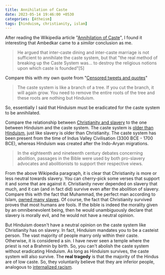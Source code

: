 ```yaml
---
title: Annihilation of Caste
date: 2023-05-14 19:46:00 +0530
categories: [Atheism]
tags: [hinduism, christianity, islam]
---
```

After reading the Wikipedia article "<a href="https://en.wikipedia.org/wiki/Annihilation_of_Caste" target="_blank">Annihilation of Caste</a>", I found it interesting that Ambedkar came to a *similar* conclusion as me.

> He argued that inter-caste dining and inter-caste marriage is not sufficient to annihilate the caste system, but that "the real method of breaking up the Caste System was... to destroy the religious notions upon which caste is founded"[5]

Compare this with my own quote from "<a href="https://sage.hinduismdebunked.com/posts/censored-tweets-and-quotes/" target="_blank">Censored tweets and quotes</a>"

> The caste system is like a branch of a tree. If you cut the branch, it will again grow. You need to remove the entire roots of the tree and these roots are nothing but Hinduism.

So, essentially I said that Hinduism must be eradicated for the caste system to be annihilated.

Compare the relationship between <a href="https://en.wikipedia.org/wiki/Christian_views_on_slavery" target="_blank">Christianity and slavery</a> to the one between Hinduism and the caste system. The caste system is <a href="https://en.wikipedia.org/wiki/Caste_system_in_India#History" target="_blank">older than Hinduism</a>, just like slavery is older than Christianity. The caste system has been present from the time of Indus Valley Civilisation (3300 BCE - 1700 BCE), whereas Hinduism was created after the Indo-Aryan migrations.

> In the eighteenth and nineteenth century debates concerning abolition, passages in the Bible were used by both pro-slavery advocates and abolitionists to support their respective views. 

From the above Wikipedia paragraph, it is clear that Christianity is more or less neutral towards slavery. You can cherry-pick some verses that support it and some that are against it. Christianity never depended on slavery that much, and it can (and in fact did) survive even after the abolition of slavery. Compare this with the fact that Muhammad, the perfect man according to Islam, <a href="https://wikiislam.net/wiki/Qur%27an,_Hadith_and_Scholars:Slavery#Slaves_Owned_by_Muhammad" target="_blank">owned many slaves</a>. Of course, the fact that Christianity survived proves that most humans are fools. If the bible is indeed the morality given by an omnibenevolent being, then he would unambiguously declare that slavery is morally evil, and he would not have a neutral opinion.

But Hinduism doesn't have a neutral opinion on the caste system like Christianity has on slavery. In fact, Hinduism mandates you to be a casteist person. The vast majority of people marry only within their caste. Otherwise, it is considered a sin. I have never seen a temple where the priest is not a Brahmin by birth. So, you can't abolish the caste system without eradicating Hinduism. As long as Hinduism survives, the caste system will also survive. The **real tragedy** is that the majority of the Hindus are of low caste. So, they voluntarily believe that they are inferior people, analogous to <a href="https://en.wikipedia.org/wiki/Internalized_racism" target="_blank">internalized racism</a>.